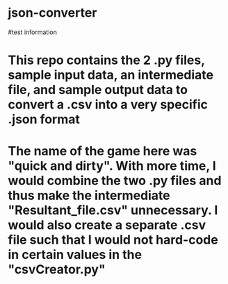 # json-converter
#test information

# This repo contains the 2 .py files, sample input data, an intermediate file, and sample output data to convert a .csv into a very specific .json format

# The name of the game here was "quick and dirty". With more time, I would combine the two .py files and thus make the intermediate "Resultant_file.csv" unnecessary. I would also create a separate .csv file such that I would not hard-code in certain values in the "csvCreator.py"

